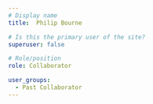 ```yaml
---
# Display name
title:  Philip Bourne

# Is this the primary user of the site?
superuser: false

# Role/position
role: Collaborator

user_groups:
  - Past Collaborator   
---
```

